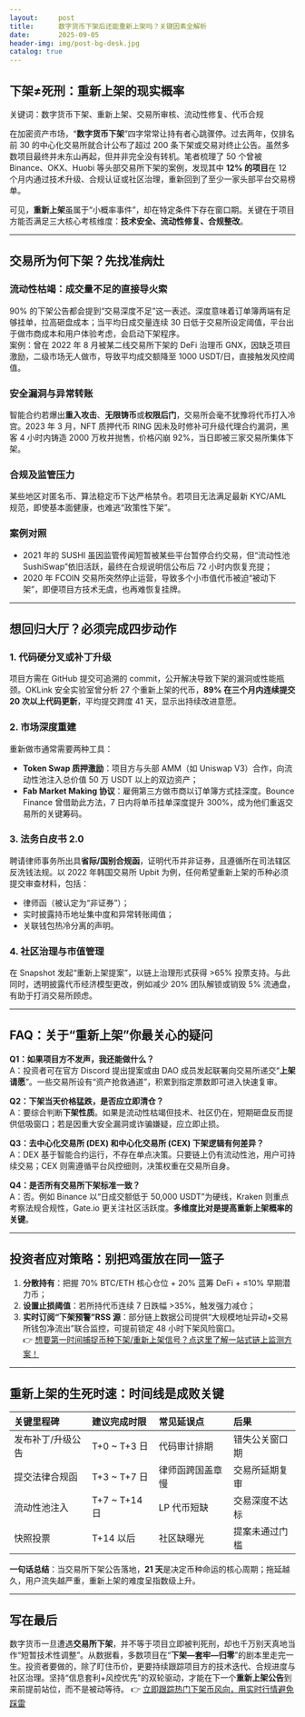 ```yaml
---
layout:     post
title:      数字货币下架后还能重新上架吗？关键因素全解析
date:       2025-09-05
header-img: img/post-bg-desk.jpg
catalog: true
---
```


## 下架≠死刑：重新上架的现实概率  
关键词：数字货币下架、重新上架、交易所审核、流动性修复、代币合规

在加密资产市场，“**数字货币下架**”四字常常让持有者心跳骤停。过去两年，仅排名前 30 的中心化交易所就合计公布了超过 200 条下架或交易对终止公告。虽然多数项目最终并未东山再起，但并非完全没有转机。笔者梳理了 50 个曾被 Binance、OKX、Huobi 等头部交易所下架的案例，发现其中 **12% 的项目**在 12 个月内通过技术升级、合规认证或社区治理，重新回到了至少一家头部平台交易榜单。

可见，**重新上架**虽属于“小概率事件”，却在特定条件下存在窗口期。关键在于项目方能否满足三大核心考核维度：**技术安全、流动性修复、合规整改**。

---

## 交易所为何下架？先找准病灶  
### 流动性枯竭：成交量不足的直接导火索  
90% 的下架公告都会提到“交易深度不足”这一表述。深度意味着订单簿两端有足够挂单，拉高砸盘成本；当平均日成交量连续 30 日低于交易所设定阈值，平台出于做市商成本和用户体验考虑，会启动下架程序。  
案例：曾在 2022 年 8 月被某二线交易所下架的 DeFi 治理币 GNX，因缺乏项目激励，二级市场无人做市，导致平均成交额降至 1000 USDT/日，直接触发风控阈值。

### 安全漏洞与异常转账  
智能合约若爆出**重入攻击**、**无限铸币**或**权限后门**，交易所会毫不犹豫将代币打入冷宫。2023 年 3 月，NFT 质押代币 RING 因未及时修补可升级代理合约漏洞，黑客 4 小时内铸造 2000 万枚并抛售，价格闪崩 92%，当日即被三家交易所集体下架。

### 合规及监管压力  
某些地区对匿名币、算法稳定币下达严格禁令。若项目无法满足最新 KYC/AML 规范，即使基本面健康，也难逃“政策性下架”。

### 案例对照  
- 2021 年的 SUSHI 虽因监管传闻短暂被某些平台暂停合约交易，但“流动性池 SushiSwap”依旧活跃，最终在合规说明信公布后 72 小时内恢复充提；  
- 2020 年 FCOIN 交易所突然停止运营，导致多个小市值代币被迫“被动下架”，即便项目方技术无虞，也再难恢复挂牌。

---

## 想回归大厅？必须完成四步动作

### 1. 代码硬分叉或补丁升级  
项目方需在 GitHub 提交可追溯的 commit，公开解决导致下架的漏洞或性能瓶颈。OKLink 安全实验室曾分析 27 个重新上架的代币，**89% 在三个月内连续提交 20 次以上代码更新**，平均提交跨度 41 天，显示出持续改进意愿。

### 2. 市场深度重建  
重新做市通常需要两种工具：  
- **Token Swap 质押激励**：项目方与头部 AMM（如 Uniswap V3）合作，向流动性池注入总价值 50 万 USDT 以上的双边资产；  
- **Fab Market Making 协议**：雇佣第三方做市商以订单簿方式挂深度。Bounce Finance 曾借助此方法，7 日内将单币挂单深度提升 300%，成为他们重返交易所的关键筹码。

### 3. 法务白皮书 2.0  
聘请律师事务所出具**省际/国别合规函**，证明代币并非证券，且遵循所在司法辖区反洗钱法规。以 2022 年韩国交易所 Upbit 为例，任何希望重新上架的币种必须提交审查材料，包括：  
- 律师函（被认定为“非证券”）；  
- 实时披露持币地址集中度和异常转账阈值；  
- 关联钱包热冷分离的声明。

### 4. 社区治理与市值管理  
在 Snapshot 发起“重新上架提案”，以链上治理形式获得 >65% 投票支持。与此同时，透明披露代币经济模型更改，例如减少 20% 团队解锁或销毁 5% 流通盘，有助于打消交易所顾虑。

---

## FAQ：关于“重新上架”你最关心的疑问

**Q1：如果项目方不发声，我还能做什么？**  
A：投资者可在官方 Discord 提出提案或由 DAO 成员发起联署向交易所递交“**上架请愿**”。一些交易所设有“资产抢救通道”，积累到指定票数即可进入快速复审。

**Q2：下架当天价格猛跌，是否应立即清仓？**  
A：要综合判断**下架性质**。如果是流动性枯竭但技术、社区仍在，短期砸盘反而提供低吸窗口；若是因重大安全漏洞或诈骗嫌疑，应立即止损。

**Q3：去中心化交易所 (DEX) 和中心化交易所 (CEX) 下架逻辑有何差异？**  
A：DEX 基于智能合约运行，不存在单点决策。只要链上仍有流动性池，用户可持续交易；CEX 则需遵循平台风控细则，决策权重在交易所自身。

**Q4：是否所有交易所下架标准一致？**  
A：否。例如 Binance 以“日成交额低于 50,000 USDT”为硬线，Kraken 则重点考察法规合规性，Gate.io 更关注社区活跃度。**多维度比对是提高重新上架概率的关键**。

---

## 投资者应对策略：别把鸡蛋放在同一篮子

1. **分散持有**：把握 70% BTC/ETH 核心仓位 + 20% 蓝筹 DeFi + ≤10% 早期潜力币；  
2. **设置止损阈值**：若所持代币连续 7 日跌幅 >35%，触发强力减仓；  
3. **实时订阅“下架预警”RSS 源**：部分链上数据公司提供“大规模地址异动+交易所钱包净流出”联合监控，可提前锁定 48 小时下架风险窗口。  
👉 [想要第一时间捕捉币种下架/重新上架信号？点这里了解一站式链上监测方案！](https://okxdog.com/)

---

## 重新上架的生死时速：时间线是成败关键

| 关键里程碑 | 建议完成时限 | 常见延误点 | 后果 |
|:-----------|:---------------|:-----------|:-----|
| 发布补丁/升级公告 | T+0 ~ T+3 日 | 代码审计排期 | 错失公关窗口期 |
| 提交法律合规函 | T+3 ~ T+7 日 | 律师函跨国盖章慢 | 交易所延期复审 |
| 流动性池注入 | T+7 ~ T+14 日 | LP 代币短缺 | 交易深度不达标 |
| 快照投票 | T+14 以后 | 社区缺曝光 | 提案未通过门槛 |

**一句话总结**：当交易所下架公告落地，**21 天**是决定币种命运的核心周期；拖延越久，用户流失越严重，重新上架的难度呈指数级上升。

---

## 写在最后

数字货币一旦遭遇**交易所下架**，并不等于项目立即被判死刑，却也千万别天真地当作“短暂技术性调整”。从数据看，多数项目在“**下架—套牢—归零**”的剧本里走完一生。投资者要做的，除了盯住币价，更要持续跟踪项目方的技术迭代、合规进度与社区治理。坚持“信息套利+风控优先”的双轮驱动，才能在下一个**重新上架公告**到来前提前站位，而不是被动等待。
👉 [立即跟踪热门下架币风向，用实时行情避免踩雷](https://okxdog.com/)